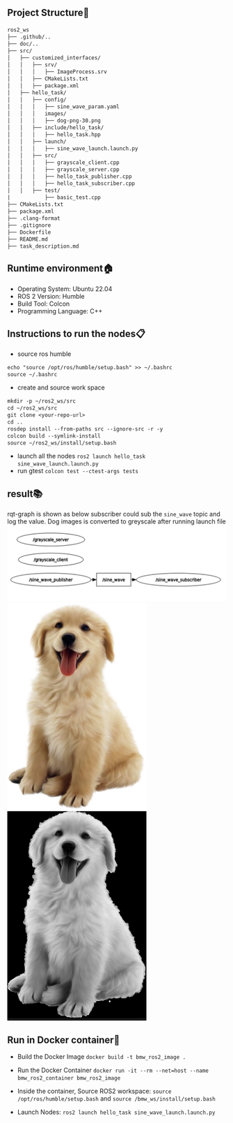 ## Project Structure🧱
```
ros2_ws
├── .github/..
├── doc/..
├── src/
│   ├── customized_interfaces/
│   │   ├── srv/
│   │   │   ├── ImageProcess.srv
│   │   ├── CMakeLists.txt
│   │   ├── package.xml
│   ├── hello_task/
│   │   ├── config/
│   │   │   ├── sine_wave_param.yaml
│   │   │   images/
│   │   │   ├── dog-png-30.png
│   │   ├── include/hello_task/
│   │   │   ├── hello_task.hpp
│   │   ├── launch/
│   │   │   ├── sine_wave_launch.launch.py
│   │   ├── src/
│   │   │   ├── grayscale_client.cpp
│   │   │   ├── grayscale_server.cpp
│   │   │   ├── hello_task_publisher.cpp
│   │   │   ├── hello_task_subscriber.cpp
│   │   ├── test/
|           ├── basic_test.cpp
├── CMakeLists.txt
├── package.xml
├── .clang-format
├── .gitignore
├── Dockerfile
├── README.md
├── task_description.md
```

## Runtime environment🏠
- Operating System: Ubuntu 22.04
- ROS 2 Version: Humble
- Build Tool: Colcon
- Programming Language: C++

## Instructions to run the nodes📋
- source ros humble
```
echo "source /opt/ros/humble/setup.bash" >> ~/.bashrc
source ~/.bashrc
```
- create and source work space
```
mkdir -p ~/ros2_ws/src
cd ~/ros2_ws/src
git clone <your-repo-url>
cd ..
rosdep install --from-paths src --ignore-src -r -y
colcon build --symlink-install
source ~/ros2_ws/install/setup.bash
```
- launch all the nodes
`ros2 launch hello_task sine_wave_launch.launch.py`
- run gtest
`colcon test --ctest-args tests`
## result📚
rqt-graph is shown as below subscriber could sub the `sine_wave` topic and log the value. Dog images is converted to greyscale after running launch file
![rqt_graph](doc/rqt_graph.png) 
![dog_image](doc/dog-png-30.png)
![dog_image_greyscale](doc/dog_greyscale.png)





## Run in Docker container🚢
- Build the Docker Image 
`docker build -t bmw_ros2_image .`
- Run the Docker Container 
`docker run -it --rm --net=host --name bmw_ros2_container bmw_ros2_image`
- Inside the container, Source ROS2 workspace:
`source /opt/ros/humble/setup.bash` and `source /bmw_ws/install/setup.bash`

- Launch Nodes: `ros2 launch hello_task sine_wave_launch.launch.py`